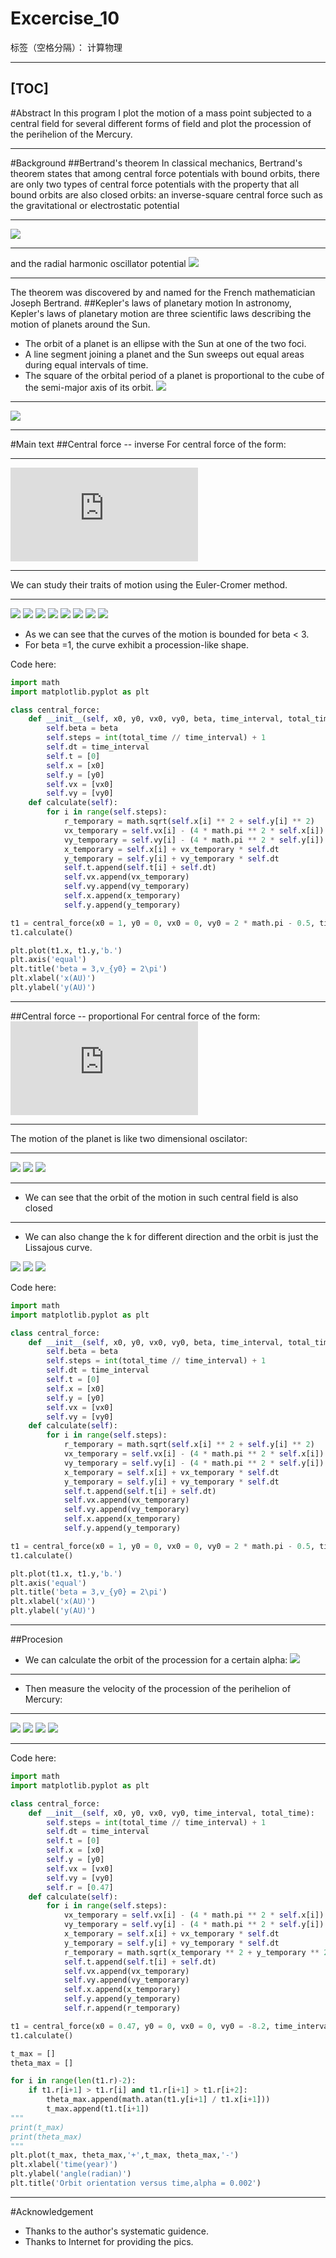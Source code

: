 ﻿# Excercise_10

标签（空格分隔）： 计算物理

---

[TOC]
---
#Abstract
In this program I plot the motion of a mass point subjected to a central field for several different forms of field and plot the procession of the perihelion of the Mercury.

---
#Background
##Bertrand's theorem
In classical mechanics, Bertrand's theorem states that among central force potentials with bound orbits, there are only two types of central force potentials with the property that all bound orbits are also closed orbits: an inverse-square central force such as the gravitational or electrostatic potential

---
![](https://wikimedia.org/api/rest_v1/media/math/render/svg/13cbc1cf1dc0f97d6eab6b78cd9980a8fe0828b4)

---
and the radial harmonic oscillator potential
![](https://wikimedia.org/api/rest_v1/media/math/render/svg/ae9563b1a3d60988b1d67d4919e1aa14862d2dec)

---
The theorem was discovered by and named for the French mathematician Joseph Bertrand.
##Kepler's laws of planetary motion
In astronomy, Kepler's laws of planetary motion are three scientific laws describing the motion of planets around the Sun.

+ The orbit of a planet is an ellipse with the Sun at one of the two foci.
+ A line segment joining a planet and the Sun sweeps out equal areas during equal intervals of time.
+ The square of the orbital period of a planet is proportional to the cube of the semi-major axis of its orbit.
![](https://github.com/Rob1nTian/computationalphysics_N2014301020052/blob/master/Excercise_10/Kepler_laws_diagram.svg.png)

---
![](https://github.com/Rob1nTian/computationalphysics_N2014301020052/blob/master/Excercise_10/kepler2.gif)


---
#Main text
##Central force -- inverse
For central force of the form:

---
![](http://latex.codecogs.com/gif.latex?F_G%3D%5Cfrac%7BGM_E%20M_S%7D%7Br%5E%7B%5Cbeta%7D%7D%2C%5Cbeta%3E1)

---
We can study their traits of motion using the Euler-Cromer method.

---
![](https://github.com/Rob1nTian/computationalphysics_N2014301020052/blob/master/Excercise_10/2_01.png)
![](https://github.com/Rob1nTian/computationalphysics_N2014301020052/blob/master/Excercise_10/2_5.png)
![](https://github.com/Rob1nTian/computationalphysics_N2014301020052/blob/master/Excercise_10/2_997.png)
![](https://github.com/Rob1nTian/computationalphysics_N2014301020052/blob/master/Excercise_10/1_high_velocity.png)
![](https://github.com/Rob1nTian/computationalphysics_N2014301020052/blob/master/Excercise_10/1_low_velocity.png)
![](https://github.com/Rob1nTian/computationalphysics_N2014301020052/blob/master/Excercise_10/1_starfish.png)
![](https://github.com/Rob1nTian/computationalphysics_N2014301020052/blob/master/Excercise_10/1_sun.png)
![](https://github.com/Rob1nTian/computationalphysics_N2014301020052/blob/master/Excercise_10/3.png)

+ As we can see that the curves of the motion is bounded for beta < 3.
+ For beta =1, the curve exhibit a procession-like shape.

Code here:
```python
import math
import matplotlib.pyplot as plt

class central_force:
    def __init__(self, x0, y0, vx0, vy0, beta, time_interval, total_time):
        self.beta = beta
        self.steps = int(total_time // time_interval) + 1
        self.dt = time_interval
        self.t = [0]
        self.x = [x0]
        self.y = [y0]
        self.vx = [vx0]
        self.vy = [vy0]
    def calculate(self):
        for i in range(self.steps):
            r_temporary = math.sqrt(self.x[i] ** 2 + self.y[i] ** 2)
            vx_temporary = self.vx[i] - (4 * math.pi ** 2 * self.x[i]) / r_temporary ** (self.beta + 1) * self.dt
            vy_temporary = self.vy[i] - (4 * math.pi ** 2 * self.y[i]) / r_temporary ** (self.beta + 1) * self.dt
            x_temporary = self.x[i] + vx_temporary * self.dt
            y_temporary = self.y[i] + vy_temporary * self.dt
            self.t.append(self.t[i] + self.dt)
            self.vx.append(vx_temporary)
            self.vy.append(vy_temporary)
            self.x.append(x_temporary)
            self.y.append(y_temporary)

t1 = central_force(x0 = 1, y0 = 0, vx0 = 0, vy0 = 2 * math.pi - 0.5, time_interval = 0.01, total_time = 100, beta = 3)
t1.calculate()

plt.plot(t1.x, t1.y,'b.')
plt.axis('equal')
plt.title('beta = 3,v_{y0} = 2\pi')
plt.xlabel('x(AU)')
plt.ylabel('y(AU)')
```

---
##Central force -- proportional
 For central force of the form:
 ![](http://latex.codecogs.com/gif.latex?F_G%20%3D%20kr%5E2)
 
 ---
 The motion of the planet is like two dimensional oscilator:
 
 ---
![](https://github.com/Rob1nTian/computationalphysics_N2014301020052/blob/master/Excercise_10/prop_6.png)
![](https://github.com/Rob1nTian/computationalphysics_N2014301020052/blob/master/Excercise_10/prop_20.png)
![](https://github.com/Rob1nTian/computationalphysics_N2014301020052/blob/master/Excercise_10/prop_100.png)

---
+ We can see that the orbit of the motion in such central field is also closed

---
+ We can also change the k for different direction and the orbit is just the Lissajous curve.

![](https://github.com/Rob1nTian/computationalphysics_N2014301020052/blob/master/Excercise_10/prop_1_2.png)
![](https://github.com/Rob1nTian/computationalphysics_N2014301020052/blob/master/Excercise_10/prop_3_2.png)
![](https://github.com/Rob1nTian/computationalphysics_N2014301020052/blob/master/Excercise_10/prop_3_5.png)

Code here:
```python
import math
import matplotlib.pyplot as plt

class central_force:
    def __init__(self, x0, y0, vx0, vy0, beta, time_interval, total_time):
        self.beta = beta
        self.steps = int(total_time // time_interval) + 1
        self.dt = time_interval
        self.t = [0]
        self.x = [x0]
        self.y = [y0]
        self.vx = [vx0]
        self.vy = [vy0]
    def calculate(self):
        for i in range(self.steps):
            r_temporary = math.sqrt(self.x[i] ** 2 + self.y[i] ** 2)
            vx_temporary = self.vx[i] - (4 * math.pi ** 2 * self.x[i]) / r_temporary ** (self.beta + 1) * self.dt
            vy_temporary = self.vy[i] - (4 * math.pi ** 2 * self.y[i]) / r_temporary ** (self.beta + 1) * self.dt
            x_temporary = self.x[i] + vx_temporary * self.dt
            y_temporary = self.y[i] + vy_temporary * self.dt
            self.t.append(self.t[i] + self.dt)
            self.vx.append(vx_temporary)
            self.vy.append(vy_temporary)
            self.x.append(x_temporary)
            self.y.append(y_temporary)

t1 = central_force(x0 = 1, y0 = 0, vx0 = 0, vy0 = 2 * math.pi - 0.5, time_interval = 0.01, total_time = 100, beta = 3)
t1.calculate()

plt.plot(t1.x, t1.y,'b.')
plt.axis('equal')
plt.title('beta = 3,v_{y0} = 2\pi')
plt.xlabel('x(AU)')
plt.ylabel('y(AU)')
```

---
##Procesion
+ We can calculate the orbit of the procession for a certain alpha:
![](https://github.com/Rob1nTian/computationalphysics_N2014301020052/blob/master/Excercise_10/Mercury_orbit.png)

---
+ Then measure the velocity of the procession of the perihelion of Mercury:

---
![](https://github.com/Rob1nTian/computationalphysics_N2014301020052/blob/master/Excercise_10/procession_1.png)
![](https://github.com/Rob1nTian/computationalphysics_N2014301020052/blob/master/Excercise_10/procession_2.png)
![](https://github.com/Rob1nTian/computationalphysics_N2014301020052/blob/master/Excercise_10/procession_3.png)
![](https://github.com/Rob1nTian/computationalphysics_N2014301020052/blob/master/Excercise_10/procession_4.png)

---

Code here:
```python
import math
import matplotlib.pyplot as plt

class central_force:
    def __init__(self, x0, y0, vx0, vy0, time_interval, total_time):
        self.steps = int(total_time // time_interval) + 1
        self.dt = time_interval
        self.t = [0]
        self.x = [x0]
        self.y = [y0]
        self.vx = [vx0]
        self.vy = [vy0]
        self.r = [0.47]
    def calculate(self):
        for i in range(self.steps):         
            vx_temporary = self.vx[i] - (4 * math.pi ** 2 * self.x[i]) / self.r[i] ** 3 * (1+ 0.002 / self.r[i] ** 2) * self.dt
            vy_temporary = self.vy[i] - (4 * math.pi ** 2 * self.y[i]) / self.r[i] ** 3 * (1+ 0.002 / self.r[i] ** 2) * self.dt
            x_temporary = self.x[i] + vx_temporary * self.dt
            y_temporary = self.y[i] + vy_temporary * self.dt
            r_temporary = math.sqrt(x_temporary ** 2 + y_temporary ** 2)
            self.t.append(self.t[i] + self.dt)
            self.vx.append(vx_temporary)
            self.vy.append(vy_temporary)
            self.x.append(x_temporary)
            self.y.append(y_temporary)
            self.r.append(r_temporary)

t1 = central_force(x0 = 0.47, y0 = 0, vx0 = 0, vy0 = -8.2, time_interval = 0.01, total_time = 30)
t1.calculate()

t_max = []
theta_max = []

for i in range(len(t1.r)-2):
    if t1.r[i+1] > t1.r[i] and t1.r[i+1] > t1.r[i+2]:
        theta_max.append(math.atan(t1.y[i+1] / t1.x[i+1]))
        t_max.append(t1.t[i+1])
"""
print(t_max)
print(theta_max)
"""
plt.plot(t_max, theta_max,'+',t_max, theta_max,'-')
plt.xlabel('time(year)')
plt.ylabel('angle(radian)')
plt.title('Orbit orientation versus time,alpha = 0.002')
```

---
#Acknowledgement
+ Thanks to the author's systematic guidence.
+ Thanks to Internet for providing the pics.




